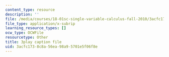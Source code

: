 ```yaml
---
content_type: resource
description: ''
file: /media/courses/18-01sc-single-variable-calculus-fall-2010/3acfc1738c8a56ea98a95701e5f06f8e_PNTnmH6jsRI.vtt
file_type: application/x-subrip
learning_resource_types: []
ocw_type: OCWFile
resourcetype: Other
title: 3play caption file
uid: 3acfc173-8c8a-56ea-98a9-5701e5f06f8e
---
```

